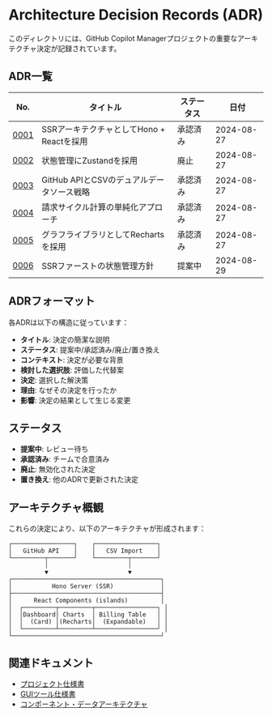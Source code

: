 # Architecture Decision Records (ADR)

このディレクトリには、GitHub Copilot Managerプロジェクトの重要なアーキテクチャ決定が記録されています。

## ADR一覧

| No. | タイトル | ステータス | 日付 |
|-----|----------|------------|------|
| [0001](./0001-use-ssr-with-hono-and-react.md) | SSRアーキテクチャとしてHono + Reactを採用 | 承認済み | 2024-08-27 |
| [0002](./0002-state-management-with-zustand.md) | 状態管理にZustandを採用 | 廃止 | 2024-08-27 |
| [0003](./0003-dual-data-source-strategy.md) | GitHub APIとCSVのデュアルデータソース戦略 | 承認済み | 2024-08-27 |
| [0004](./0004-billing-cycle-calculation-approach.md) | 請求サイクル計算の単純化アプローチ | 承認済み | 2024-08-27 |
| [0005](./0005-chart-library-selection-recharts.md) | グラフライブラリとしてRechartsを採用 | 承認済み | 2024-08-27 |
| [0006](./0006-ssr-first-state-approach.md) | SSRファーストの状態管理方針 | 提案中 | 2024-08-29 |

## ADRフォーマット

各ADRは以下の構造に従っています：

- **タイトル**: 決定の簡潔な説明
- **ステータス**: 提案中/承認済み/廃止/置き換え
- **コンテキスト**: 決定が必要な背景
- **検討した選択肢**: 評価した代替案
- **決定**: 選択した解決策
- **理由**: なぜその決定を行ったか
- **影響**: 決定の結果として生じる変更

## ステータス

- **提案中**: レビュー待ち
- **承認済み**: チームで合意済み
- **廃止**: 無効化された決定
- **置き換え**: 他のADRで更新された決定

## アーキテクチャ概観

これらの決定により、以下のアーキテクチャが形成されます：

```
┌─────────────────┐    ┌─────────────────┐
│   GitHub API    │    │   CSV Import    │
└─────────┬───────┘    └─────────┬───────┘
          │                      │
          ▼                      ▼
┌─────────────────────────────────────────┐
│           Hono Server (SSR)             │
├─────────────────────────────────────────┤
│      React Components (islands)         │
│  ┌─────────┬─────────┬─────────────────┐ │
│  │Dashboard│ Charts  │ Billing Table   │ │
│  │  (Card) │(Recharts│  (Expandable)   │ │
│  └─────────┴─────────┴─────────────────┘ │
└─────────────────────────────────────────┘
```

## 関連ドキュメント

- [プロジェクト仕様書](../github-copilot-specifications.md)
- [GUIツール仕様書](../gui-tool-specifications.md)
- [コンポーネント・データアーキテクチャ](../component-data-architecture.md)
